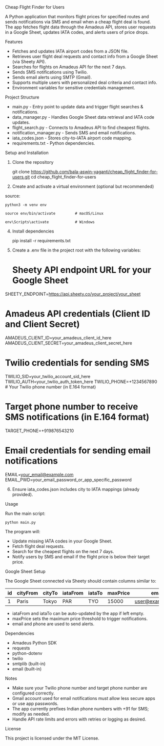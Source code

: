 Cheap Flight Finder for Users

A Python application that monitors flight prices for specified routes and sends notifications via SMS and email when a cheap flight deal is found. The app fetches flight data through the Amadeus API, stores user requests in a Google Sheet, updates IATA codes, and alerts users of price drops.

Features

- Fetches and updates IATA airport codes from a JSON file.
- Retrieves user flight deal requests and contact info from a Google Sheet (via Sheety API).
- Searches for flights on Amadeus API for the next 7 days.
- Sends SMS notifications using Twilio.
- Sends email alerts using SMTP (Gmail).
- Supports multiple users with personalized deal criteria and contact info.
- Environment variables for sensitive credentials management.

Project Structure

- main.py - Entry point to update data and trigger flight searches & notifications.
- data_manager.py - Handles Google Sheet data retrieval and IATA code updates.
- flight_search.py - Connects to Amadeus API to find cheapest flights.
- notification_manager.py - Sends SMS and email notifications.
- iata_codes.json - Stores city-to-IATA airport code mapping.
- requirements.txt - Python dependencies.

Setup and Installation

1. Clone the repository

    git clone https://github.com/bala-aswin-yaganti/cheap_flight_finder-for-users.git
    cd cheap_flight_finder-for-users

2. Create and activate a virtual environment (optional but recommended)

source:

    python3 -m venv env
    
    source env/bin/activate         # macOS/Linux
   
    env\Scripts\activate            # Windows

4. Install dependencies

    pip install -r requirements.txt

5. Create a .env file in the project root with the following variables:

    # Sheety API endpoint URL for your Google Sheet
SHEETY_ENDPOINT=https://api.sheety.co/your_project/your_sheet

# Amadeus API credentials (Client ID and Client Secret)
AMADEUS_CLIENT_ID=your_amadeus_client_id_here
AMADEUS_CLIENT_SECRET=your_amadeus_client_secret_here

# Twilio credentials for sending SMS
TWILIO_SID=your_twilio_account_sid_here
TWILIO_AUTH=your_twilio_auth_token_here
TWILIO_PHONE=+1234567890  # Your Twilio phone number (in E.164 format)

# Target phone number to receive SMS notifications (in E.164 format)
TARGET_PHONE=+919876543210

# Email credentials for sending email notifications
EMAIL=your_email@example.com
EMAIL_PWD=your_email_password_or_app_specific_password

6. Ensure iata_codes.json includes city to IATA mappings (already provided).

Usage

Run the main script:

    python main.py

The program will:

- Update missing IATA codes in your Google Sheet.
- Fetch flight deal requests.
- Search for the cheapest flights on the next 7 days.
- Notify users by SMS and email if the flight price is below their target price.

Google Sheet Setup

The Google Sheet connected via Sheety should contain columns similar to:

| id | cityFrom | cityTo | iataFrom | iataTo | maxPrice | email         | phone         |
|----|----------|--------|----------|--------|----------|---------------|---------------|
| 1  | Paris    | Tokyo  | PAR      | TYO    | 15000    | user@example.com | 9876543210    |

- iataFrom and iataTo can be auto-updated by the app if left empty.
- maxPrice sets the maximum price threshold to trigger notifications.
- email and phone are used to send alerts.

Dependencies

- Amadeus Python SDK
- requests
- python-dotenv
- twilio
- smtplib (built-in)
- email (built-in)

Notes

- Make sure your Twilio phone number and target phone number are configured correctly.
- Gmail account used for email notifications must allow less secure apps or use app passwords.
- The app currently prefixes Indian phone numbers with +91 for SMS; modify as needed.
- Handle API rate limits and errors with retries or logging as desired.

License

This project is licensed under the MIT License.
